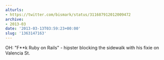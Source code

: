 ```yaml
---
alturls:
- https://twitter.com/bismark/status/311687912012009472
archive:
- 2013-03
date: '2013-03-13T03:59:23+00:00'
slug: '1363147163'
---
```


OH: "F**k Ruby on Rails" - hipster blocking the sidewalk with his fixie on Valencia St.

